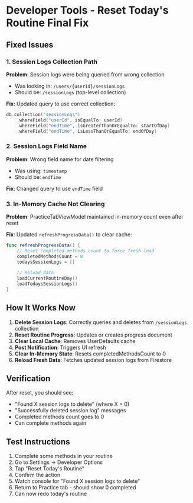 # Developer Tools - Reset Today's Routine Final Fix

## Fixed Issues

### 1. Session Logs Collection Path
**Problem**: Session logs were being queried from wrong collection
- Was looking in: `/users/{userId}/sessionLogs`
- Should be: `/sessionLogs` (top-level collection)

**Fix**: Updated query to use correct collection:
```swift
db.collection("sessionLogs")
    .whereField("userId", isEqualTo: userId)
    .whereField("endTime", isGreaterThanOrEqualTo: startOfDay)
    .whereField("endTime", isLessThanOrEqualTo: endOfDay)
```

### 2. Session Logs Field Name
**Problem**: Wrong field name for date filtering
- Was using: `timestamp`
- Should be: `endTime`

**Fix**: Changed query to use `endTime` field

### 3. In-Memory Cache Not Clearing
**Problem**: PracticeTabViewModel maintained in-memory count even after reset

**Fix**: Updated `refreshProgressData()` to clear cache:
```swift
func refreshProgressData() {
    // Reset completed methods count to force fresh load
    completedMethodsCount = 0
    todaysSessionLogs = []
    
    // Reload data
    loadCurrentRoutineDay()
    loadTodaysSessionLogs()
}
```

## How It Works Now

1. **Delete Session Logs**: Correctly queries and deletes from `/sessionLogs` collection
2. **Reset Routine Progress**: Updates or creates progress document
3. **Clear Local Cache**: Removes UserDefaults cache
4. **Post Notification**: Triggers UI refresh
5. **Clear In-Memory State**: Resets completedMethodsCount to 0
6. **Reload Fresh Data**: Fetches updated session logs from Firestore

## Verification

After reset, you should see:
- "Found X session logs to delete" (where X > 0)
- "Successfully deleted session log" messages
- Completed methods count goes to 0
- Can complete methods again

## Test Instructions

1. Complete some methods in your routine
2. Go to Settings → Developer Options
3. Tap "Reset Today's Routine"
4. Confirm the action
5. Watch console for "Found X session logs to delete"
6. Return to Practice tab - should show 0 completed
7. Can now redo today's routine